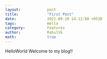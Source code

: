 ```yaml
---
layout:            post
title:             "First Post"
date:              2021-09-20 14:12:00 +0530
tags:              Hello
category:          Features
author:            RahulVk
math:              true
---
```


HelloWorld 
Welcome to my blog!!